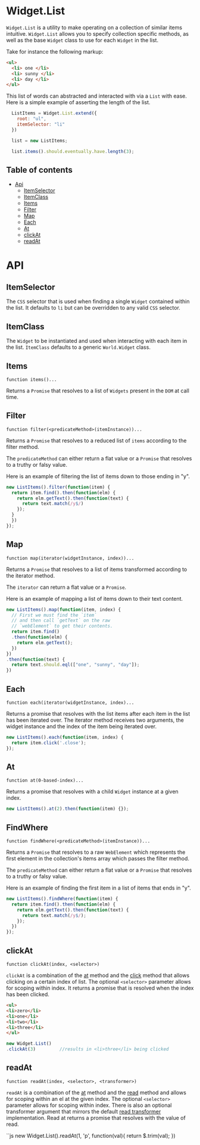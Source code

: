 Widget.List
===========

`Widget.List` is a utility to make operating on a collection of similar items intuitive. `Widget.List` allows you to specify collection specific methods, as well as the base `Widget` class to use for each `Widget` in the list.

Take for instance the following markup:

```html
<ul>
  <li> one </li>
  <li> sunny </li>
  <li> day </li>
</ul>
```

This list of words can abstracted and interacted with via a `List` with ease. Here is a simple example of asserting the length of the list.

```js
  ListItems = Widget.List.extend({
    root: "ul",
    itemSelector: "li"
  })

  list = new ListItems;

  list.items().should.eventually.have.length(3);
```

## Table of contents
  * [Api](#api)
    * [ItemSelector](#itemselector)
    * [ItemClass](#itemclass)
    * [Items](#items)
    * [Filter](#filter)
    * [Map](#map)
    * [Each](#each)
    * [At](#at)
    * [clickAt](#clickat)
    * [readAt](#readat)

# API

## ItemSelector

The `CSS` selector that is used when finding a single `Widget` contained within the list. It defaults to `li` but can be overridden to any valid `CSS` selector.

## ItemClass

The `Widget` to be instantiated and used when interacting with each item in the list. `ItemClass` defaults to a generic `World.Widget` class.

## Items

`function items()...`

Returns a `Promise` that resolves to a list of `Widgets` present in the `DOM` at call time.

## Filter

`function filter(<predicateMethod>(itemInstance))...`

Returns a `Promise` that resolves to a reduced list of `items` according to the filter method.

The `predicateMethod` can either return a flat value or a `Promise` that resolves to a truthy or falsy value.

Here is an example of filtering the list of items down to those ending in "y".

```js
new ListItems().filter(function(item) {
  return item.find().then(function(elm) {
    return elm.getText().then(function(text) {
      return text.match(/y$/)
    });
  }
  })
});
```

## Map

`function map(iterator(widgetInstance, index))...`

Returns a `Promise` that resolves to a list of items transformed according to the iterator method.

The `iterator` can return a flat value or a `Promise`.

Here is an example of mapping a list of items down to their text content.

```js
new ListItems().map(function(item, index) {
  // First we must find the `item`
  // and then call `getText` on the raw
  // `webElement` to get their contents.
  return item.find()
  .then(function(elm) {
    return elm.getText();
  })
})
.then(function(text) {
  return text.should.eql(["one", "sunny", "day"]);
})
```

## Each

`function each(iterator(widgetInstance, index)...`

Returns a promise that resolves with the list items after each item in the list has been iterated over. The iterator method receives two arguments, the widget instance and the index of the item being iterated over.

```js
new ListItems().each(function(item, index) {
  return item.click('.close');
});
```

## At

`function at(0-based-index)...`

Returns a promise that resolves with a child `Widget` instance at a given index.

```js
new ListItems().at(2).then(function(item) {});
```

## FindWhere

`function findWhere(<predicateMethod>(itemInstance))...`

Returns a `Promise` that resolves to a raw `WebElement` which represents the first element in the collection's items array which passes the filter method.

The `predicateMethod` can either return a flat value or a `Promise` that resolves to a truthy or falsy value.

Here is an example of finding the first item in a list of items that ends in "y".

```js
new ListItems().findWhere(function(item) {
  return item.find().then(function(elm) {
    return elm.getText().then(function(text) {
      return text.match(/y$/);
    });
  })
});
```
## clickAt

`function clickAt(index, <selector>)`

`clickAt` is a combination of the [at](#at) method and the [click](widget.md#click) method that allows clicking on a certain index of list. The optional `<selector>` parameter allows for scoping within index. It returns a promise that is resolved when the index has been clicked.

```html
<ul>
<li>zero</li>
<li>one</li>
<li>two</li>
<li>three</li>
</ul>
```
```js
new Widget.List()
.clickAt(3)         //results in <li>three</li> being clicked
```

## readAt

`function readAt(index, <selector>, <transformer>)`

`readAt` is a combination of the [at](#at) method and the [read](widget.md#read) method and allows for scoping within an el at the given index. The optional `<selector>` parameter allows for scoping within index. There is also an optional transformer argument that mirrors the default [read transformer](widget.md#read) implementation. Read at returns a promise that resolves with the value of read.


``js
new Widget.List().readAt(1, 'p', function(val){
  return $.trim(val);
})
